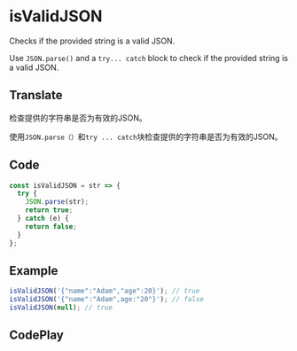 # isValidJSON

Checks if the provided string is a valid JSON.

Use `JSON.parse()` and a `try... catch` block to check if the provided string is a valid JSON.

## Translate

检查提供的字符串是否为有效的JSON。

使用`JSON.parse（）`和`try ... catch`块检查提供的字符串是否为有效的JSON。

## Code

```js
const isValidJSON = str => {
  try {
    JSON.parse(str);
    return true;
  } catch (e) {
    return false;
  }
};
```

## Example

```js
isValidJSON('{"name":"Adam","age":20}'); // true
isValidJSON('{"name":"Adam",age:"20"}'); // false
isValidJSON(null); // true
```

## CodePlay

<template>
  <code-play codeplay-id="" />
</template>

